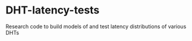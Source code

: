 DHT-latency-tests
=================

Research code to build models of and test latency distributions of various DHTs
